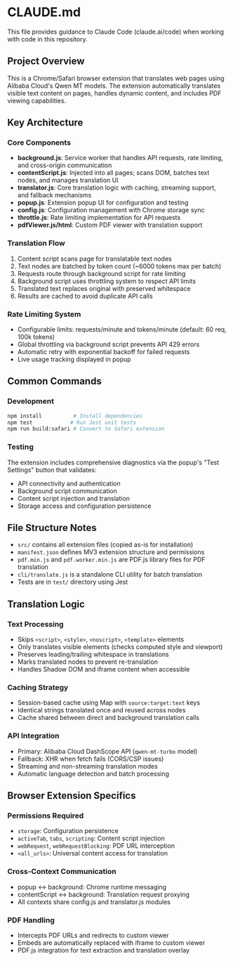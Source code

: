 # CLAUDE.md

This file provides guidance to Claude Code (claude.ai/code) when working with code in this repository.

## Project Overview

This is a Chrome/Safari browser extension that translates web pages using Alibaba Cloud's Qwen MT models. The extension automatically translates visible text content on pages, handles dynamic content, and includes PDF viewing capabilities.

## Key Architecture

### Core Components
- **background.js**: Service worker that handles API requests, rate limiting, and cross-origin communication
- **contentScript.js**: Injected into all pages; scans DOM, batches text nodes, and manages translation UI
- **translator.js**: Core translation logic with caching, streaming support, and fallback mechanisms
- **popup.js**: Extension popup UI for configuration and testing
- **config.js**: Configuration management with Chrome storage sync
- **throttle.js**: Rate limiting implementation for API requests
- **pdfViewer.js/html**: Custom PDF viewer with translation support

### Translation Flow
1. Content script scans page for translatable text nodes
2. Text nodes are batched by token count (~6000 tokens max per batch)
3. Requests route through background script for rate limiting
4. Background script uses throttling system to respect API limits
5. Translated text replaces original with preserved whitespace
6. Results are cached to avoid duplicate API calls

### Rate Limiting System
- Configurable limits: requests/minute and tokens/minute (default: 60 req, 100k tokens)
- Global throttling via background script prevents API 429 errors
- Automatic retry with exponential backoff for failed requests
- Live usage tracking displayed in popup

## Common Commands

### Development
```bash
npm install          # Install dependencies
npm test            # Run Jest unit tests
npm run build:safari # Convert to Safari extension
```

### Testing
The extension includes comprehensive diagnostics via the popup's "Test Settings" button that validates:
- API connectivity and authentication
- Background script communication
- Content script injection and translation
- Storage access and configuration persistence

## File Structure Notes

- `src/` contains all extension files (copied as-is for installation)
- `manifest.json` defines MV3 extension structure and permissions
- `pdf.min.js` and `pdf.worker.min.js` are PDF.js library files for PDF translation
- `cli/translate.js` is a standalone CLI utility for batch translation
- Tests are in `test/` directory using Jest

## Translation Logic

### Text Processing
- Skips `<script>`, `<style>`, `<noscript>`, `<template>` elements
- Only translates visible elements (checks computed style and viewport)
- Preserves leading/trailing whitespace in translations
- Marks translated nodes to prevent re-translation
- Handles Shadow DOM and iframe content when accessible

### Caching Strategy
- Session-based cache using Map with `source:target:text` keys
- Identical strings translated once and reused across nodes
- Cache shared between direct and background translation calls

### API Integration
- Primary: Alibaba Cloud DashScope API (`qwen-mt-turbo` model)
- Fallback: XHR when fetch fails (CORS/CSP issues)
- Streaming and non-streaming translation modes
- Automatic language detection and batch processing

## Browser Extension Specifics

### Permissions Required
- `storage`: Configuration persistence
- `activeTab`, `tabs`, `scripting`: Content script injection
- `webRequest`, `webRequestBlocking`: PDF URL interception
- `<all_urls>`: Universal content access for translation

### Cross-Context Communication
- popup ↔ background: Chrome runtime messaging
- contentScript ↔ background: Translation request proxying
- All contexts share config.js and translator.js modules

### PDF Handling
- Intercepts PDF URLs and redirects to custom viewer
- Embeds are automatically replaced with iframe to custom viewer
- PDF.js integration for text extraction and translation overlay